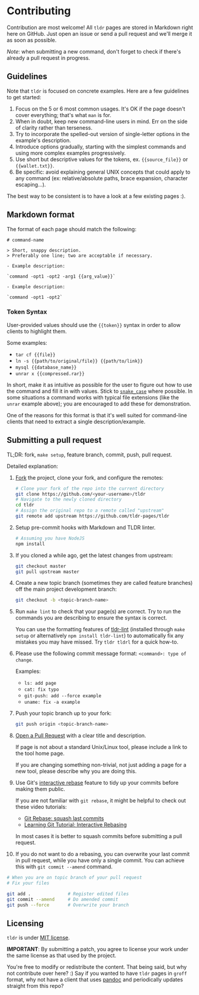 # Contributing

Contribution are most welcome! All `tldr` pages are stored in Markdown right here on GitHub. Just open an issue or send a pull request and we'll merge it as soon as possible.

*Note*: when submitting a new command, don't forget to check if there's already a pull request in progress.

## Guidelines

Note that `tldr` is focused on concrete examples.
Here are a few guidelines to get started:

1. Focus on the 5 or 6 most common usages. It's OK if the page doesn't cover everything; that's what `man` is for.
2. When in doubt, keep new command-line users in mind. Err on the side of clarity rather than terseness.
3. Try to incorporate the spelled-out version of single-letter options in the example's description.
4. Introduce options gradually, starting with the simplest commands and using more complex examples progressively.
5. Use short but descriptive values for the tokens, ex. `{{source_file}}` or `{{wallet.txt}}`.
6. Be specific: avoid explaining general UNIX concepts that could apply to any command (ex: relative/absolute paths, brace expansion, character escaping...).

The best way to be consistent is to have a look at a few existing pages :).

## Markdown format

The format of each page should match the following:

```
# command-name

> Short, snappy description.
> Preferably one line; two are acceptable if necessary.

- Example description:

`command -opt1 -opt2 -arg1 {{arg_value}}`

- Example description:

`command -opt1 -opt2`
```

### Token Syntax
User-provided values should use the `{{token}}` syntax in order to allow clients
to highlight them. 

Some examples: 
- `tar cf {{file}}`
- `ln -s {{path/to/original/file}} {{path/to/link}}`
- `mysql {{database_name}}`
- `unrar x {{compressed.rar}}`

In short, make it as intuitive as possible for the user to figure out
how to use the command and fill it in with values.
Stick to [`snake_case`](https://en.wikipedia.org/wiki/Snake_case) where possible.
In some situations a command works with typical file extensions
(like the `unrar` example above); you are encouraged to add these for demonstration.

One of the reasons for this format is that it's well suited for command-line
clients that need to extract a single description/example.

## Submitting a pull request

TL;DR: fork, `make setup`, feature branch, commit, push, pull request.

Detailed explanation:

1. [Fork](http://help.github.com/fork-a-repo/) the project, clone your fork,
   and configure the remotes:

   ```bash
   # Clone your fork of the repo into the current directory
   git clone https://github.com/<your-username>/tldr
   # Navigate to the newly cloned directory
   cd tldr
   # Assign the original repo to a remote called "upstream"
   git remote add upstream https://github.com/tldr-pages/tldr
   ```

2. Setup pre-commit hooks with Markdown and TLDR linter.

   ```bash
   # Assuming you have NodeJS
   npm install
   ```

3. If you cloned a while ago, get the latest changes from upstream:

   ```bash
   git checkout master
   git pull upstream master
   ```

4. Create a new topic branch (sometimes they are called feature branches) off
   the main project development branch:

   ```bash
   git checkout -b <topic-branch-name>
   ```

5. Run `make lint` to check that your page(s) are correct. Try to run the commands you are describing to ensure the syntax is correct.

   You can use the formatting features of [tldr-lint](https://github.com/tldr-pages/tldr-lint)
   (installed through `make setup` or alternatively `npm install tldr-lint`)
   to automatically fix any mistakes you may have missed.
   Try `tldr tldrl` for a quick how-to.

6. Please use the following commit message format: 
   `<command>: type of change`.

   Examples:

   - `ls: add page`
   - `cat: fix typo`
   - `git-push: add --force example`
   - `uname: fix -a example`

7. Push your topic branch up to your fork:

   ```bash
   git push origin <topic-branch-name>
   ```

8. [Open a Pull Request](https://help.github.com/articles/using-pull-requests/)
    with a clear title and description.
    
    If page is not about a standard Unix/Linux tool, please include a link to the tool home page.
    
    If you are changing something non-trivial, not just adding a page for a new tool, please describe why you are doing this.

9. Use Git's
   [interactive rebase](https://help.github.com/articles/interactive-rebase)
   feature to tidy up your commits before making them public.
   
   If you are not familiar with `git rebase`, it might be helpful to check out these video tutorials:
   - [Git Rebase: squash last commits](https://www.youtube.com/watch?v=qh9KtjfjzCU)
   - [Learning Git Tutorial: Interactive Rebasing](https://www.youtube.com/watch?v=NW46XmvJh5Q)
   
   In most cases it is better to squash commits before submitting a pull request.

10. If you do not want to do a rebasing, you can overwrite your last commit in pull request, while you have only a single commit. You can achieve this with `git commit --amend` command.

   ```bash
   # When you are on topic branch of your pull request
   # Fix your files
   
   git add .              # Register edited files
   git commit --amend     # Do amended commit
   git push --force       # Overwrite your branch
   ```


## Licensing

`tldr` is under [MIT license](https://github.com/tldr-pages/tldr/blob/master/LICENSE.md).

**IMPORTANT**: By submitting a patch, you agree to license your work under the
same license as that used by the project.

You're free to modify or redistribute the content. That being said, but why not contribute over here? :) Say if you wanted to have `tldr` pages in `groff` format, why not have a client that uses [pandoc](http://johnmacfarlane.net/pandoc/) and periodically updates straight from this repo?
